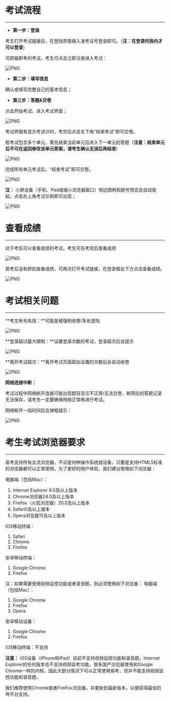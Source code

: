 # 考试流程 #
----------

- **第一步：登录**

考生打开考试链接后，在登陆界面输入准考证号登录即可。（**注：在登录时段内才可以登录**）

可即报即考的考试，考生可点击立即注册进入考试：

![PNG](_static/8-1.png)

- **第二步：填写信息**

确认或填写完整自己的基本信息；

- **第三步：答题&交卷**

点击开始考试，进入考试界面；

![PNG](_static/8-2.png)

考试界面有显示考试计时，考完后点击左下角“结束考试”即可交卷。

若考试包含多个单元，需先结束当前单元后进入下一单元的答题（**注意：结束单元后不可在返回修改该单元答案，请考生确认无误后再结束**）

![PNG](_static/8-3.png)

完成所有单元考试后，“结束考试”即可交卷。

![PNG](_static/8-4.png)

**注：** 小屏设备（手机、Pad或缩小浏览器窗口）侧边图例和题号预览会自动收起，点击左上角考试示例即可出现；

![PNG](_static/8-5.png)

# 查看成绩 #
----------

对于考后可以查看成绩的考试，考生可在考完后查看成绩

![PNG](_static/4-25.png)

若考后没有即刻查看成绩，可再次打开考试链接，在登录框右下方点击查看成绩。

![PNG](_static/4-26.png)

# 考试相关问题 #
----------

**考生帐号失效：**可能是被强制收卷/多处登陆

![PNG](_static/4-001.png)

**登录超过最大限制：**设置登录次数的考试，登录超次后会提示

![PNG](_static/4-002.png)

**离开考试超次：**离开考试页面超出设置的次数后会自动收卷

![PNG](_static/4-003.png)

**网络连接中断：**

考试过程中网络断开连接可能出现题目显示不正常/无法交卷，断网后的答题记录无法保存，请考生一定要确保网络正常再进行考试。

网络断开一段时间后会弹框提示：

![PNG](_static/4-004.png)

# 考生考试浏览器要求 #
----------

易考支持所有主流浏览器，不论是何种操作系统或设备，只要是支持HTML5标准的浏览器都可以正常使用。为了更好的用户体验，我们建议使用如下浏览器：

电脑端（包括Mac）：

1. Internet Explorer 9.0及以上版本
2. Chrome浏览器24.0及以上版本
3. Firefox（火狐浏览器）20.0及以上版本
4. Safari5及以上版本
5. Opera浏览器15及以上版本 

IOS移动终端：

1. Safari
2. Chrome
3. Firefox

安卓移动终端：

1. Google Chrome
2. Firefox

注：如果需要使用视频监控功能或者录音题，则必须使用如下浏览器：
电脑端（包括Mac）：

1. Google Chrome
2. Firefox
3. Opera

安卓移动设备：

1. Google Chrome
2. Firefox

iOS移动终端：不支持

**注意：** iOS设备（iPhone和iPad）目前不支持视频监控功能和录音题，Internet Explorer的任何版本也不支持视频监考功能。很多国产浏览器使用和Google Chrome一样的内核，因此大部分情况下可以正常使用易考，但并不能支持视频监控功能和录音题。
  
我们推荐使用Chrome或者FireFox浏览器，并更新到最新版本，以便获得最佳的垮平台支持。

